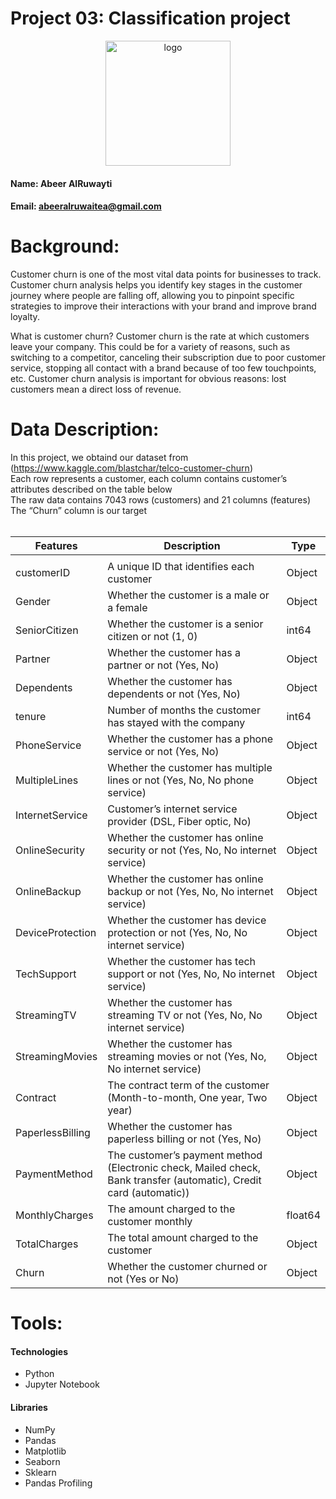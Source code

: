 # Project 03: Classification project
 
<p align="center">
  <img width="200" src="http://customer-churn.com/assets/img/logo.png" alt="logo">
</p>


#### Name: Abeer AlRuwayti
#### Email: abeeralruwaitea@gmail.com
# Background:

Customer churn is one of the most vital data points for businesses to track. Customer churn analysis helps you identify key stages in the customer journey where people are falling off, allowing you to pinpoint specific strategies to improve their interactions with your brand and improve brand loyalty.

What is customer churn?
Customer churn is the rate at which customers leave your company. This could be for a variety of reasons, such as switching to a competitor, canceling their subscription due to poor customer service, stopping all contact with a brand because of too few touchpoints, etc. Customer churn analysis is important for obvious reasons: lost customers mean a direct loss of revenue.

# Data Description:

In this project, we obtaind our dataset from (https://www.kaggle.com/blastchar/telco-customer-churn)  <br />
Each row represents a customer, each column contains customer’s attributes described on the table below <br />
The raw data contains 7043 rows (customers) and 21 columns (features) <br />
The “Churn” column is our target <br />
 <br />

 |Features|Description                                                                         |  Type |
 |-------|--------------------------------------------------------------------------------------|--- |
 |                                                                                                    |
 | customerID | A unique ID that identifies each customer                                     | Object |
 | Gender | Whether the customer is a male or a female                                         | Object |
 | SeniorCitizen | Whether the customer is a senior citizen or not (1, 0)                      | int64 | 
 | Partner | Whether the customer has a partner or not (Yes, No)                               | Object |
 | Dependents | Whether the customer has dependents or not (Yes, No)                           | Object |
 | tenure | Number of months the customer has stayed with the company                          | int64 |
 | PhoneService | Whether the customer has a phone service or not (Yes, No)                    | Object |
 | MultipleLines | Whether the customer has multiple lines or not (Yes, No, No phone service)     | Object |
 | InternetService | Customer’s internet service provider (DSL, Fiber optic, No)                  | Object |
 | OnlineSecurity | Whether the customer has online security or not (Yes, No, No internet service)| Object  |
 | OnlineBackup | Whether the customer has online backup or not (Yes, No, No internet service)| Object  |
 | DeviceProtection | Whether the customer has device protection or not (Yes, No, No internet service)| Object  |
 | TechSupport | Whether the customer has tech support or not (Yes, No, No internet service)| Object  |
 | StreamingTV | Whether the customer has streaming TV or not (Yes, No, No internet service)| Object  |
 | StreamingMovies |Whether the customer has streaming movies or not (Yes, No, No internet service)| Object  |
 | Contract | The contract term of the customer (Month-to-month, One year, Two year)| Object  |
 | PaperlessBilling | Whether the customer has paperless billing or not (Yes, No)| Object  |
 | PaymentMethod | The customer’s payment method (Electronic check, Mailed check, Bank transfer (automatic), Credit card (automatic))| Object  |
 | MonthlyCharges | The amount charged to the customer monthly           | float64  |
 | TotalCharges | The total amount charged to the customer           | Object  |
 | Churn | Whether the customer churned or not (Yes or No)           | Object  |

 
# Tools:

#### Technologies

* Python
* Jupyter Notebook

#### Libraries

* NumPy
* Pandas
* Matplotlib
* Seaborn 
* Sklearn
* Pandas Profiling
